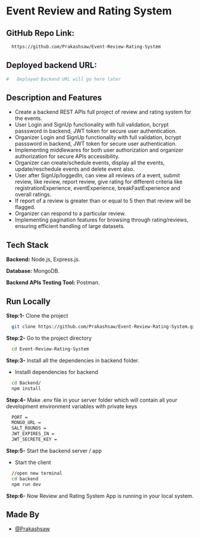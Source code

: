 # Event Review and Rating System

## GitHub Repo Link: 
```bash 
  https://github.com/Prakashsaw/Event-Review-Rating-System
```
## Deployed backend URL: 
```bash 
#   Deployed Backend URL will go here later
```

## Description and Features
* Create a backend REST APIs full project of review and rating system for the events.
* User Login and SignUp functionality with full validation, bcrypt passsword in backend, JWT token for   secure user authentication.
* Organizer Login and SignUp functionality with full validation, bcrypt passsword in backend, JWT token for secure user authentication.
* Implementing middlewares for both user authorization and organizer authorization for secure APIs accessibility.
* Organizer can create/schedule events, display all the events, update/reschedule events and delete event also.
* User after SignUp/loggedIn, can view all reviews of a event, submit review, like review, report review, give rating for different criteria like registrationExperience, eventExperience, breakFastExperience and overall ratings.
* If report of a review is greater than or equal to 5 then that review will be flagged.
* Organizer can respond to a particular review.
* Implementing pagination features for browsing through rating/reviews, ensuring efficient handling of large datasets.

## Tech Stack

**Backend:** Node.js, Express.js.

**Database:** MongoDB.

**Backend APIs Testing Tool:** Postman.



## Run Locally

**Step:1-** Clone the project

```bash
  git clone https://github.com/Prakashsaw/Event-Review-Rating-System.git
```

**Step:2-** Go to the project directory

```bash
  cd Event-Review-Rating-System
```

**Step:3-** Install all the dependencies in backend folder.

* Installl dependencies for backend
```bash
  cd Backend/
  npm install
```

**Step:4-** Make .env file in your server folder which will contain all your development environment variables with private keys
```bash
  PORT = 
  MONGO_URL = 
  SALT_ROUNDS = 
  JWT_EXPIRES_IN = 
  JWT_SECRETE_KEY = 
```

**Step:5-** Start the backend server / app

* Start the client
```bash
  //open new terminal
  cd backend
  npm run dev
```

**Step:6-** Now Review and Rating System App is running in your local system.

<!-- ## Features

#### Login and Registration with full user validation.

#### Validate user email with sending email for email confirmation link email then user email have been verified.

#### User authentication and authorization using JWT token for secure user authentication.

#### Forgot password features when user don't remembered their password.

#### User can Update their profile details after loggedIn and also able to change their password as well.

#### User can add their transaction, edit transaction, delete transaction with confirmation.

#### User can view their finantial transaction in weekly, monthly and yealy basis (filterration).

#### User can view transaction history by selecting custom dates also.

#### User can filter their transaction by category like by all income, all expenses and both income and expenses.

#### User can view expense analytics and visualizations in graphs and charts. -->


## Made By
- [@Prakashsaw](https://github.com/Prakashsaw)
